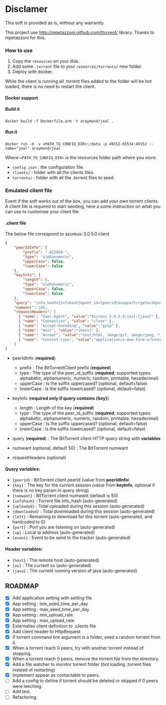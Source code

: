 # Disclamer
This soft is provided as is, without any warrantly.

This project use http://mpetazzoni.github.com/ttorrent/ library. Thanks to mpetazzoni for this.

### How to use
1. Copy the `resources` on your disk.
2. Add some `.torrent` file to your `resources/torrents/` new folder.
3. Deploy with docker.

While the client is running all .torrent files added to the folder will be hot loaded, there is no need to restart the client.

#### Docker support
##### Build it
```
docker build -f Dockerfile.arm -t araymond/joal .
```

##### Run it
```
docker run -d -v <PATH_TO_CONFIG_DIR>:/data -p 49152-65534:49152 --name="joal" araymond/joal
```
Where `<PATH_TO_CONFIG_DIR>` is the resources folder path where you store:
- `config.json` : the configuration file.
- `clients/` : folder with all the clients files.
- `torrents/` : folder with all the .torrent files to seed.

### Emulated client file
Event if the soft works out of the box, you can add your own torrent clients.
A client file is required to start seeding, here a some instruction on what you can use to customise your client file.

#### .client file
The below file correspond to azureus-3.0.5.0.client
```json
{
    "peerIdInfo": {
        "prefix": "-AZ3050-",
        "type": "alphanumeric",
        "upperCase": false,
        "lowerCase": false
    },
    "keyInfo": {
        "length": 8,
        "type": "alphanumeric",
        "upperCase": false,
        "lowerCase": false
    },
    "query": "info_hash={infohash}&peer_id={peerid}&supportcrypto=1&port={port}&azudp={port}&uploaded={uploaded}&downloaded={downloaded}&left={left}&corrupt=0&event={event}&numwant={numwant}&no_peer_id=1&compact=1&key={key}&azver=3",
    "numwant": 100,
    "requestHeaders": [
      { "name": "User-Agent", "value":"Azureus 3.0.5.0;{os};{java}" },
      { "name": "Connection", "value": "close" },
      { "name": "Accept-Encoding", "value":"gzip" },
      { "name": "Host", "value":"{host}" },
      { "name": "Accept", "value":"text/html, image/gif, image/jpeg, *; q=.2, */*; q=.2" },
      { "name": "Content-type", "value":"application/x-www-form-urlencoded" }
    ]
}
```
- peerIdInfo (**required**)
  - prefix    : The BitTorrentClient prefix (**required**)
  - type      : The type of the peer_id_suffix (**required**, supported types: alphabetic, alphanumeric, numeric, random, printable, hexadecimal)
  - upperCase : Is the suffix uppercased? (optional, default=false)
  - lowerCase : Is the suffix lowercased? (optional, default=false)

- keyInfo (**required only if query contains {key}**)
  - length    : Length of the key (**required**)
  - type      : The type of the peer_id_suffix (**required**, supported types: alphabetic, alphanumeric, numeric, random, printable, hexadecimal)
  - upperCase : Is the suffix uppercased? (optional, default=false)
  - lowerCase : Is the suffix lowercased? (optional, default=false)

- query (**required**) : The BitTorrent client HTTP query string with **variables**

- numwant (optional, default 50) : The BitTorrent numwant

- requestHeaders (optional)

#### Query variables:
- `{peerid}`     : BitTorrent client peerId (value from **peerIdInfo**)
- `{key}`        : The key for the current session (value from **keyInfo**, optional if there is no key param in query string)
- `{numwant}`    : BitTorrent client numwant (default is 50)  
- `{infohash}`   : Torrent file info_hash (auto-generated)
- `{uploaded}`   : Total uploaded during this session (auto-generated)
- `{downloaded}` : Total downloaded during this session (auto-generated)
- `{left}`       : Remaining to download for this torrent (auto-generated, and hardcoded to 0)
- `{port}`       : Port you are listening on (auto-generated)
- `{ip}`         : Local ip address (auto-generated)
- `{event}`      : Event to be send to the tracker (auto-generated)

#### Header variables:
- `{host}`       : The remote host (auto-generated)
- `{os}`         : The current os (auto-generated)
- `{java}`       : The current running version of java (auto-generated)


## ROADMAP
- [x] Add application setting with setting file
- [x] App setting : min_seed_time_per_day
- [x] App setting : max_seed_time_per_day
- [x] App setting : min_upload_rate
- [x] App setting : max_upload_rate
- [x] Externalise client definition to .clients file
- [x] Add client header to HttpRequest
- [x] If torrent command line argument is a folder, seed a random torrent from it.
- [x] When a torrent reach 0 peers, try with another torrent instead of stopping.
- [x] When a torrent reach 0 peers, remove the torrent file from the directory.
- [x] Add a file watcher to monitor torrent folder (hot loading .torrent files instead of restarting)
- [x] Implement appear as contactable to peers.
- [ ] Add a config to define if torrent should be deleted or skipped if 0 peers were leeching.
- [ ] Add test.
- [ ] Refactoring.
